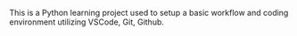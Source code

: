 This is a Python learning project used to setup a basic workflow and coding environment utilizing VSCode, Git, Github.